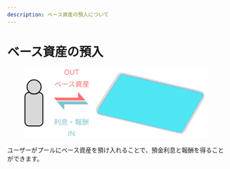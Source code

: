 ```yaml
---
description: ベース資産の預入について
---
```


# ベース資産の預入

<figure><img src="../.gitbook/assets/Group 15.png" alt=""><figcaption></figcaption></figure>

ユーザーがプールにベース資産を預け入れることで、預金利息と報酬を得ることができます。



